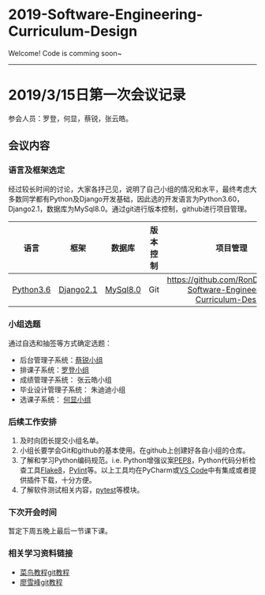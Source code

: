 # 2019-Software-Engineering-Curriculum-Design

Welcome! Code is comming soon~

------

# 2019/3/15日第一次会议记录

参会人员：罗登，何显，蔡锐，张云皓。

## 会议内容

### 语言及框架选定
经过较长时间的讨论，大家各抒己见，说明了自己小组的情况和水平，最终考虑大多数同学都有Python及Django开发基础，因此选的开发语言为Python3.60，Django2.1，数据库为MySql8.0。通过git进行版本控制，github进行项目管理。

| 语言 | 框架 | 数据库 | 版本控制 | 项目管理 |
| :----: | :----: | :----: | :----: | :----: |
|[Python3.6](https://www.python.org/) | [Django2.1](https://www.djangoproject.com/) | [MySql8.0](https://www.mysql.com/) | Git | https://github.com/RonDen/2019-Software-Engineering-Curriculum-Design |

### 小组选题

通过自选和抽签等方式确定选题：
- 后台管理子系统：[蔡锐小组](https://github.com/software-engineering-backstage-team)
- 排课子系统：[罗登小组](https://github.com/RonDen/Course-Scheduling-System)
- 成绩管理子系统： 张云皓小组
- 毕业设计管理子系统： 朱迪迪小组
- 选课子系统： [何显小组](https://github.com/Messiahhhh/2019-Software-Engineering-Curriculum-Design--)

### 后续工作安排
1. 及时向团长提交小组名单。
2. 小组长要学会Git和github的基本使用。在github上创建好各自小组的仓库。
3. 了解和学习Python编码规范。i.e. Python增强议案[PEP8](https://www.python.org/dev/peps/pep-0008/)，Python代码分析检查工具[Flake8](http://flake8.pycqa.org/en/latest/)，[Pylint](https://www.pylint.org/)等。以上工具均在PyCharm或[VS Code](https://code.visualstudio.com/)中有集成或者提供插件下载，十分方便。
4. 了解软件测试相关内容，[pytest](https://pytest.org/)等模块。

### 下次开会时间

暂定下周五晚上最后一节课下课。

### 相关学习资料链接

- [菜鸟教程git教程](http://www.runoob.com/git/git-tutorial.html)
- [廖雪峰git教程](https://www.liaoxuefeng.com/wiki/0013739516305929606dd18361248578c67b8067c8c017b000/)

